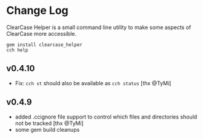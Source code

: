 # Change Log

ClearCase Helper is a small command line utility to make some aspects of ClearCase more accessible.

    gem install clearcase_helper
    cch help

## v0.4.10

* Fix: `cch st` should also be available as `cch status` [thx @TyMi]

## v0.4.9

* added .ccignore file support to control which files and directories should not be tracked [thx @TyMi]
* some gem build cleanups